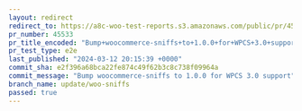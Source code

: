 ```yaml
---
layout: redirect
redirect_to: https://a8c-woo-test-reports.s3.amazonaws.com/public/pr/45533/e2e/index.html
pr_number: 45533
pr_title_encoded: "Bump+woocommerce-sniffs+to+1.0.0+for+WPCS+3.0+support"
pr_test_type: e2e
last_published: "2024-03-12 20:15:39 +0000"
commit_sha: e2f396a68bca22fe874c49f62b3c8c738f09964a
commit_message: "Bump woocommerce-sniffs to 1.0.0 for WPCS 3.0 support"
branch_name: update/woo-sniffs
passed: true
---
```

